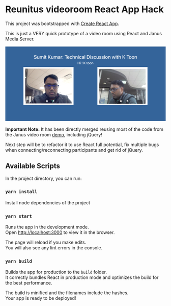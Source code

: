 # Reunitus videoroom React App Hack

This project was bootstrapped with [Create React App](https://github.com/facebook/create-react-app).

This is just a VERY quick prototype of a video room using React and Janus Media Server.

![Example Image](https://github.com/SumitKumar-FrontEndDeveloper/janus/blob/main/janus_video.png)

**Important Note:**
It has been directly merged reusing most of the code from the Janus video room [demo](https://github.com/meetecho/janus-gateway/blob/master/html/videoroomtest.js), including jQuery!

Next step will be to refactor it to use React full potential, fix multiple bugs when connecting/reconnecting participants and get rid of jQuery.

## Available Scripts

In the project directory, you can run:

### `yarn install`

Install node dependencies of the project
### `yarn start`

Runs the app in the development mode.\
Open [http://localhost:3000](http://localhost:3000) to view it in the browser.

The page will reload if you make edits.\
You will also see any lint errors in the console.

### `yarn build`

Builds the app for production to the `build` folder.\
It correctly bundles React in production mode and optimizes the build for the best performance.

The build is minified and the filenames include the hashes.\
Your app is ready to be deployed!
